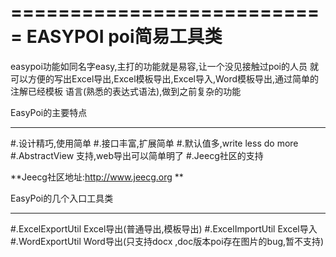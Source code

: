 ===========================
EASYPOI poi简易工具类
===========================
 easypoi功能如同名字easy,主打的功能就是易容,让一个没见接触过poi的人员
就可以方便的写出Excel导出,Excel模板导出,Excel导入,Word模板导出,通过简单的注解已经模板
语言(熟悉的表达式语法),做到之前复杂的功能

EasyPoi的主要特点

--------------------------

#.设计精巧,使用简单
#.接口丰富,扩展简单
#.默认值多,write less do more
#.AbstractView 支持,web导出可以简单明了
#.Jeecg社区的支持

**Jeecg社区地址:http://www.jeecg.org **

EasyPoi的几个入口工具类

---------------------------

#.ExcelExportUtil Excel导出(普通导出,模板导出)
#.ExcelImportUtil Excel导入
#.WordExportUtil Word导出(只支持docx ,doc版本poi存在图片的bug,暂不支持)
